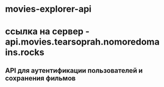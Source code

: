 # movies-explorer-api

# ссылка на сервер - api.movies.tearsoprah.nomoredomains.rocks

## API для аутентификации пользователей и сохранения фильмов
